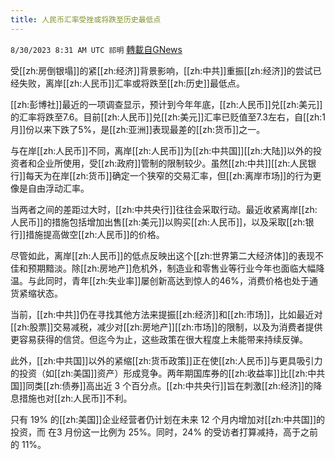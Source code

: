 ```yaml
---
title: 人民币汇率受挫或将跌至历史最低点
---
```

`8/30/2023 8:31 AM UTC 祁明` [轉載自GNews](https://gnews.org/articles/1619737)

 
受[[zh:房倒银塌]]的紧[[zh:经济]]背景影响，[[zh:中共]]重振[[zh:经济]]的尝试已经失败，离岸[[zh:人民币]]汇率或将跌至[[zh:历史]]最低点。

[[zh:彭博社]]最近的一项调查显示，预计到今年年底，[[zh:人民币]]兑[[zh:美元]]的汇率将跌至7.6。目前[[zh:人民币]]兑[[zh:美元]]汇率已贬值至7.3左右，自[[zh:1月]]份以来下跌了5%，是[[zh:亚洲]]表现最差的[[zh:货币]]之一。

与在岸[[zh:人民币]]不同，离岸[[zh:人民币]]为[[zh:中共国]][[zh:大陆]]以外的投资者和企业所使用，受[[zh:政府]]管制的限制较少。虽然[[zh:中共]][[zh:人民银行]]每天为在岸[[zh:货币]]确定一个狭窄的交易汇率，但[[zh:离岸市场]]的行为更像是自由浮动汇率。

当两者之间的差距过大时，[[zh:中共央行]]往往会采取行动。最近收紧离岸[[zh:人民币]]的措施包括增加出售[[zh:美元]]以购买[[zh:人民币]]，以及采取[[zh:银行]]措施提高做空[[zh:人民币]]的价格。

尽管如此，离岸[[zh:人民币]]的低点反映出这个[[zh:世界第二大经济体]]的表现不佳和预期黯淡。除[[zh:房地产]]危机外，制造业和零售业等行业今年也面临大幅降温。与此同时，青年[[zh:失业率]]屡创新高达到惊人的46%，消费价格也处于通货紧缩状态。

  

当前，[[zh:中共]]仍在寻找其他方法来提振[[zh:经济]]和[[zh:市场]]，比如最近对[[zh:股票]]交易减税，减少对[[zh:房地产]][[zh:市场]]的限制，以及为消费者提供更容易获得的信贷。但迄今为止，这些政策在很大程度上未能带来持续反弹。

此外，[[zh:中共国]]以外的紧缩[[zh:货币政策]]正在使[[zh:人民币]]与更具吸引力的投资（如[[zh:美国]]资产）形成竞争。两年期国库券的[[zh:收益率]]比[[zh:中共国]]同类[[zh:债券]]高出近 3 个百分点。[[zh:中共央行]]旨在刺激[[zh:经济]]的降息措施也对[[zh:人民币]]不利。

只有 19% 的[[zh:美国]]企业经营者仍计划在未来 12 个月内增加对[[zh:中共国]]的投资，而 在3 月份这一比例为 25%。同时，24% 的受访者打算减持，高于之前的 11%。
